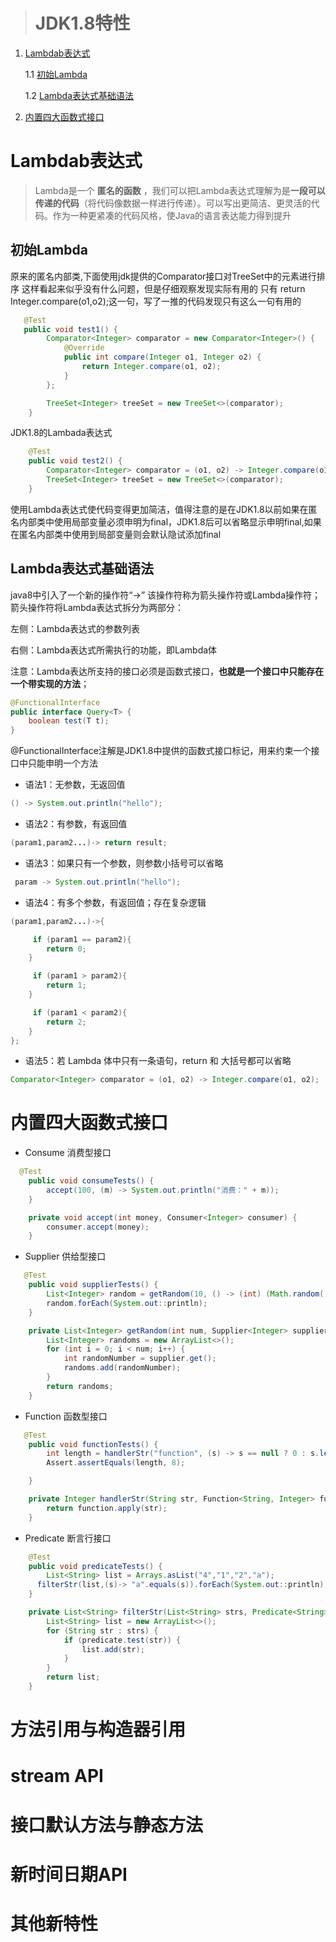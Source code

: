 > # JDK1.8特性

1. [Lambdab表达式](#lambdab表达式)

    1.1 [初始Lambda](#初始lambda)
    
    1.2 [Lambda表达式基础语法](#lambda表达式基础语法)
    
2. [内置四大函数式接口](#内置四大函数式接口)


# Lambdab表达式

> Lambda是一个 **匿名的函数** ，我们可以把Lambda表达式理解为是**一段可以传递的代码**（将代码像数据一样进行传递）。可以写出更简洁、更灵活的代码。作为一种更紧凑的代码风格，使Java的语言表达能力得到提升

## 初始Lambda

原来的匿名内部类,下面使用jdk提供的Comparator接口对TreeSet中的元素进行排序 这样看起来似乎没有什么问题，但是仔细观察发现实际有用的
只有  return Integer.compare(o1,o2);这一句，写了一推的代码发现只有这么一句有用的

```java
   @Test
   public void test1() {
        Comparator<Integer> comparator = new Comparator<Integer>() {
            @Override
            public int compare(Integer o1, Integer o2) {
                return Integer.compare(o1, o2);
            }
        };

        TreeSet<Integer> treeSet = new TreeSet<>(comparator);
    }
```

JDK1.8的Lambada表达式

```java
    @Test
    public void test2() {
        Comparator<Integer> comparator = (o1, o2) -> Integer.compare(o1, o2);
        TreeSet<Integer> treeSet = new TreeSet<>(comparator);
    }
```

使用Lambda表达式使代码变得更加简洁，值得注意的是在JDK1.8以前如果在匿名内部类中使用局部变量必须申明为final，JDK1.8后可以省略显示申明final,如果在匿名内部类中使用到局部变量则会默认隐试添加final

## Lambda表达式基础语法

java8中引入了一个新的操作符“->” 该操作符称为箭头操作符或Lambda操作符；箭头操作符将Lambda表达式拆分为两部分：
 
左侧：Lambda表达式的参数列表
 
右侧：Lambda表达式所需执行的功能，即Lambda体

注意：Lambda表达所支持的接口必须是函数式接口，**也就是一个接口中只能存在一个带实现的方法**；

```java
@FunctionalInterface
public interface Query<T> {
    boolean test(T t);
}
```

@FunctionalInterface注解是JDK1.8中提供的函数式接口标记，用来约束一个接口中只能申明一个方法

* 语法1：无参数，无返回值

```java
() -> System.out.println("hello");
```

*  语法2：有参数，有返回值

```java
(param1,param2...)-> return result;
```
*  语法3：如果只有一个参数，则参数小括号可以省略

```java
 param -> System.out.println("hello");
```
*  语法4：有多个参数，有返回值；存在复杂逻辑

```java
(param1,param2...)->{

     if (param1 == param2){
        return 0;
    }

     if (param1 > param2){
        return 1;
    }

     if (param1 < param2){
        return 2;
    }
};
```
*  语法5：若 Lambda 体中只有一条语句，return 和 大括号都可以省略

```java
Comparator<Integer> comparator = (o1, o2) -> Integer.compare(o1, o2);
```

# 内置四大函数式接口

* Consume<T>  消费型接口

```java
  @Test
    public void consumeTests() {
        accept(100, (m) -> System.out.println("消费：" + m));
    }

    private void accept(int money, Consumer<Integer> consumer) {
        consumer.accept(money);
    }
```

* Supplier<T> 供给型接口

```java
   @Test
    public void supplierTests() {
        List<Integer> random = getRandom(10, () -> (int) (Math.random() * 1000));
        random.forEach(System.out::println);
    }

    private List<Integer> getRandom(int num, Supplier<Integer> supplier) {
        List<Integer> randoms = new ArrayList<>();
        for (int i = 0; i < num; i++) {
            int randomNumber = supplier.get();
            randoms.add(randomNumber);
        }
        return randoms;
    }
```
* Function<T> 函数型接口

```java
   @Test
    public void functionTests() {
        int length = handlerStr("function", (s) -> s == null ? 0 : s.length());
        Assert.assertEquals(length, 8);

    }

    private Integer handlerStr(String str, Function<String, Integer> function) {
        return function.apply(str);
    }
```
* Predicate<T> 断言行接口

```java
    @Test
    public void predicateTests() {
        List<String> list = Arrays.asList("4","1","2","a");
      filterStr(list,(s)-> "a".equals(s)).forEach(System.out::println);
    }

    private List<String> filterStr(List<String> strs, Predicate<String> predicate) {
        List<String> list = new ArrayList<>();
        for (String str : strs) {
            if (predicate.test(str)) {
                list.add(str);
            }
        }
        return list;
    }
```

 


# 方法引用与构造器引用

# stream API

# 接口默认方法与静态方法

# 新时间日期API

# 其他新特性

